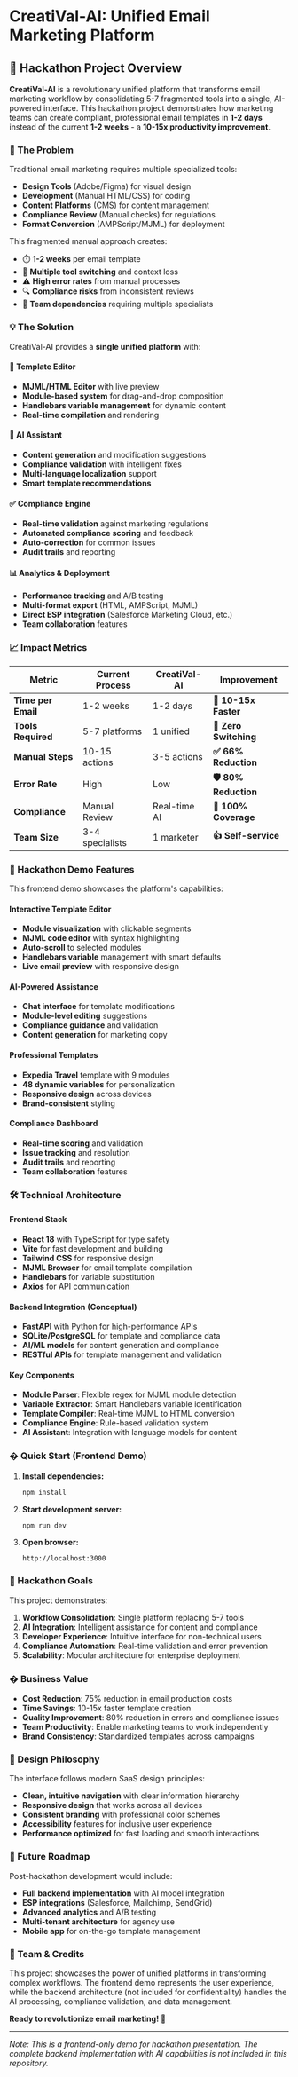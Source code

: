 # CreatiVal-AI: Unified Email Marketing Platform

## 🎯 Hackathon Project Overview

**CreatiVal-AI** is a revolutionary unified platform that transforms email marketing workflow by consolidating 5-7 fragmented tools into a single, AI-powered interface. This hackathon project demonstrates how marketing teams can create compliant, professional email templates in **1-2 days** instead of the current **1-2 weeks** - a **10-15x productivity improvement**.

### 🚀 The Problem

Traditional email marketing requires multiple specialized tools:
- **Design Tools** (Adobe/Figma) for visual design
- **Development** (Manual HTML/CSS) for coding
- **Content Platforms** (CMS) for content management
- **Compliance Review** (Manual checks) for regulations
- **Format Conversion** (AMPScript/MJML) for deployment

This fragmented manual approach creates:
- ⏱️ **1-2 weeks** per email template
- 🎯 **Multiple tool switching** and context loss
- ⚠️ **High error rates** from manual processes
- 🔍 **Compliance risks** from inconsistent reviews
- 👥 **Team dependencies** requiring multiple specialists

### 💡 The Solution

CreatiVal-AI provides a **single unified platform** with:

#### **🎨 Template Editor**
- **MJML/HTML Editor** with live preview
- **Module-based system** for drag-and-drop composition
- **Handlebars variable management** for dynamic content
- **Real-time compilation** and rendering

#### **🤖 AI Assistant**
- **Content generation** and modification suggestions
- **Compliance validation** with intelligent fixes
- **Multi-language localization** support
- **Smart template recommendations**

#### **✅ Compliance Engine**
- **Real-time validation** against marketing regulations
- **Automated compliance scoring** and feedback
- **Auto-correction** for common issues
- **Audit trails** and reporting

#### **📊 Analytics & Deployment**
- **Performance tracking** and A/B testing
- **Multi-format export** (HTML, AMPScript, MJML)
- **Direct ESP integration** (Salesforce Marketing Cloud, etc.)
- **Team collaboration** features

### 📈 Impact Metrics

| Metric | Current Process | CreatiVal-AI | Improvement |
|--------|-----------------|--------------|-------------|
| **Time per Email** | 1-2 weeks | 1-2 days | **🚀 10-15x Faster** |
| **Tools Required** | 5-7 platforms | 1 unified | **💯 Zero Switching** |
| **Manual Steps** | 10-15 actions | 3-5 actions | **✅ 66% Reduction** |
| **Error Rate** | High | Low | **🛡️ 80% Reduction** |
| **Compliance** | Manual Review | Real-time AI | **🤖 100% Coverage** |
| **Team Size** | 3-4 specialists | 1 marketer | **👍 Self-service** |

### 🎪 Hackathon Demo Features

This frontend demo showcases the platform's capabilities:

#### **Interactive Template Editor**
- **Module visualization** with clickable segments
- **MJML code editor** with syntax highlighting
- **Auto-scroll** to selected modules
- **Handlebars variable** management with smart defaults
- **Live email preview** with responsive design

#### **AI-Powered Assistance**
- **Chat interface** for template modifications
- **Module-level editing** suggestions
- **Compliance guidance** and validation
- **Content generation** for marketing copy

#### **Professional Templates**
- **Expedia Travel** template with 9 modules
- **48 dynamic variables** for personalization
- **Responsive design** across devices
- **Brand-consistent** styling

#### **Compliance Dashboard**
- **Real-time scoring** and validation
- **Issue tracking** and resolution
- **Audit trails** and reporting
- **Team collaboration** features

### 🛠️ Technical Architecture

#### **Frontend Stack**
- **React 18** with TypeScript for type safety
- **Vite** for fast development and building
- **Tailwind CSS** for responsive design
- **MJML Browser** for email template compilation
- **Handlebars** for variable substitution
- **Axios** for API communication

#### **Backend Integration** (Conceptual)
- **FastAPI** with Python for high-performance APIs
- **SQLite/PostgreSQL** for template and compliance data
- **AI/ML models** for content generation and compliance
- **RESTful APIs** for template management and validation

#### **Key Components**
- **Module Parser**: Flexible regex for MJML module detection
- **Variable Extractor**: Smart Handlebars variable identification
- **Template Compiler**: Real-time MJML to HTML conversion
- **Compliance Engine**: Rule-based validation system
- **AI Assistant**: Integration with language models for content

### � Quick Start (Frontend Demo)

1. **Install dependencies:**
   ```bash
   npm install
   ```

2. **Start development server:**
   ```bash
   npm run dev
   ```

3. **Open browser:**
   ```
   http://localhost:3000
   ```

### 🎯 Hackathon Goals

This project demonstrates:

1. **Workflow Consolidation**: Single platform replacing 5-7 tools
2. **AI Integration**: Intelligent assistance for content and compliance
3. **Developer Experience**: Intuitive interface for non-technical users
4. **Compliance Automation**: Real-time validation and error prevention
5. **Scalability**: Modular architecture for enterprise deployment

### � Business Value

- **Cost Reduction**: 75% reduction in email production costs
- **Time Savings**: 10-15x faster template creation
- **Quality Improvement**: 80% reduction in errors and compliance issues
- **Team Productivity**: Enable marketing teams to work independently
- **Brand Consistency**: Standardized templates across campaigns

### 🎨 Design Philosophy

The interface follows modern SaaS design principles:
- **Clean, intuitive navigation** with clear information hierarchy
- **Responsive design** that works across all devices
- **Consistent branding** with professional color schemes
- **Accessibility** features for inclusive user experience
- **Performance optimized** for fast loading and smooth interactions

### 🔮 Future Roadmap

Post-hackathon development would include:
- **Full backend implementation** with AI model integration
- **ESP integrations** (Salesforce, Mailchimp, SendGrid)
- **Advanced analytics** and A/B testing
- **Multi-tenant architecture** for agency use
- **Mobile app** for on-the-go template management

### 👥 Team & Credits

This project showcases the power of unified platforms in transforming complex workflows. The frontend demo represents the user experience, while the backend architecture (not included for confidentiality) handles the AI processing, compliance validation, and data management.

**Ready to revolutionize email marketing! 🚀**

---


*Note: This is a frontend-only demo for hackathon presentation. The complete backend implementation with AI capabilities is not included in this repository.*      

